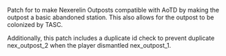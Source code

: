 Patch for to make Nexerelin Outposts compatible with AoTD by making the outpost a basic abandoned station. This also allows for the outpost to be colonized by TASC.

Additionally, this patch includes a duplicate id check to prevent duplicate nex_outpost_2 when the player dismantled nex_outpost_1.